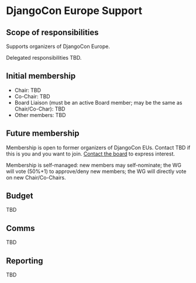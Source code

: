 # DjangoCon Europe Support

## Scope of responsibilities

Supports organizers of DjangoCon Europe.

Delegated responsibilities TBD.

## Initial membership

- Chair: TBD
- Co-Chair: TBD
- Board Liaison (must be an active Board member; may be the same as Chair/Co-Char): TBD
- Other members: TBD

## Future membership

Membership is open to former organizers of DjangoCon EUs. Contact TBD if this is you and you want to join. [Contact the board](https://www.djangoproject.com/contact/foundation/) to express interest.

Membership is self-managed: new members may self-nominate; the WG will vote (50%+1) to approve/deny new members; the WG will directly vote on new Chair/Co-Chairs.

## Budget

TBD

## Comms

TBD

## Reporting

TBD
